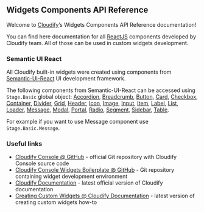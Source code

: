 ## Widgets Components API Reference
Welcome to [Cloudify](http://cloudify.co)’s Widgets Components API Reference documentation!

You can find here documentation for all [ReactJS](https://reactjs.org/) components developed by Cloudify team. All of those can be used in custom widgets development.

### Semantic UI React

All Cloudify built-in widgets were created using components from [Semantic-UI-React](http://react.semantic-ui.com/) UI development framework. 

The following components from Semantic-UI-React can be accessed using `Stage.Basic` global object: [Accordion](https://react.semantic-ui.com/modules/accordion), [Breadcrumb](https://react.semantic-ui.com/collections/breadcrumb), [Button](https://react.semantic-ui.com/elements/button), [Card](https://react.semantic-ui.com/views/card), [Checkbox](https://react.semantic-ui.com/modules/checkbox), [Container](https://react.semantic-ui.com/elements/container), [Divider](https://react.semantic-ui.com/elements/divider), [Grid](https://react.semantic-ui.com/collections/grid), [Header](https://react.semantic-ui.com/elements/header), [Icon](https://react.semantic-ui.com/elements/icon), [Image](https://react.semantic-ui.com/elements/image), [Input](https://react.semantic-ui.com/elements/input), [Item](https://react.semantic-ui.com/views/item), [Label](https://react.semantic-ui.com/elements/label), [List](https://react.semantic-ui.com/elements/list), [Loader](https://react.semantic-ui.com/elements/loader), [Message](https://react.semantic-ui.com/collections/message), [Modal](https://react.semantic-ui.com/modules/modal), [Portal](https://react.semantic-ui.com/addons/portal), [Radio](https://react.semantic-ui.com/addons/radio), [Segment](https://react.semantic-ui.com/elements/segment), [Sidebar](https://react.semantic-ui.com/modules/sidebar), [Table](https://react.semantic-ui.com/collections/table). 

For example if you want to use Message component use `Stage.Basic.Message`. 

### Useful links
- [Cloudify Console @ GitHub](https://github.com/cloudify-cosmo/cloudify-stage) - official Git repository with Cloudify Console source code
- [Cloudify Console Widgets Boilerplate @ GitHub](https://github.com/cloudify-cosmo/Cloudify-UI-Widget-boilerplate) - Git repository containing widget development environment  
- [Cloudify Documentation](http://docs.cloudify.co) - latest official version of Cloudify documentation
- [Creating Custom Widgets @ Cloudify Documentation](http://docs.cloudify.co/latest/developer/custom_console/custom-widgets/) - latest version of creating custom widgets how-to
